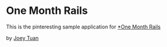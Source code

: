 # One Month Rails

This is the pinteresting sample application for [*One Month Rails](http://onemonthrails.com)

by [Joey Tuan](http://blog.healclick.com)